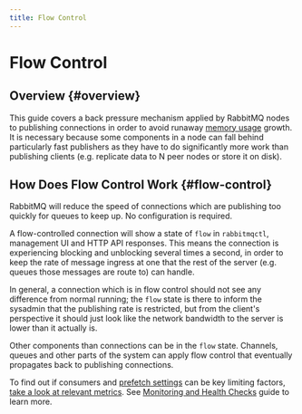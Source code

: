 ```yaml
---
title: Flow Control
---
```

<!--
Copyright (c) 2005-2024 Broadcom. All Rights Reserved. The term "Broadcom" refers to Broadcom Inc. and/or its subsidiaries.

All rights reserved. This program and the accompanying materials
are made available under the terms of the under the Apache License,
Version 2.0 (the "License”); you may not use this file except in compliance
with the License. You may obtain a copy of the License at

https://www.apache.org/licenses/LICENSE-2.0

Unless required by applicable law or agreed to in writing, software
distributed under the License is distributed on an "AS IS" BASIS,
WITHOUT WARRANTIES OR CONDITIONS OF ANY KIND, either express or implied.
See the License for the specific language governing permissions and
limitations under the License.
-->
# Flow Control

## Overview {#overview}

This guide covers a back pressure mechanism applied by RabbitMQ nodes
to publishing connections in order to avoid runaway [memory usage](./memory-use) growth.
It is necessary because some components in a node can fall behind particularly fast publishers
as they have to do significantly more work than publishing clients (e.g. replicate data to N
peer nodes or store it on disk).


## How Does Flow Control Work {#flow-control}

RabbitMQ will reduce the speed of connections which are
publishing too quickly for queues to keep up. No configuration
is required.

A flow-controlled connection will show a state of `flow` in `rabbitmqctl`, management UI
and HTTP API responses. This means the connection is experiencing
blocking and unblocking several times a second, in order to keep the rate of
message ingress at one that the rest of the server (e.g. queues those messages are route to)
can handle.

In general, a connection which is in flow control should not see
any difference from normal running; the `flow` state
is there to inform the sysadmin that the publishing rate is
restricted, but from the client's perspective it should just
look like the network bandwidth to the server is lower than it actually is.

Other components than connections can be in the
`flow` state. Channels, queues and other parts of the system
can apply flow control that eventually propagates back to publishing connections.

To find out if consumers and [prefetch settings](./confirms)
can be key limiting factors, [take a look at relevant metrics](https://blog.rabbitmq.com/posts/2014/04/finding-bottlenecks-with-rabbitmq-3-3/).
See [Monitoring and Health Checks](./monitoring) guide to learn more.
